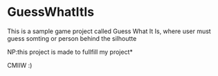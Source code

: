 # GuessWhatItIs #

This is a sample game project called Guess What It Is, where user must guess somting or person behind the silhoutte

NP:this project is made to fullfill my project*

CMIIW :)
